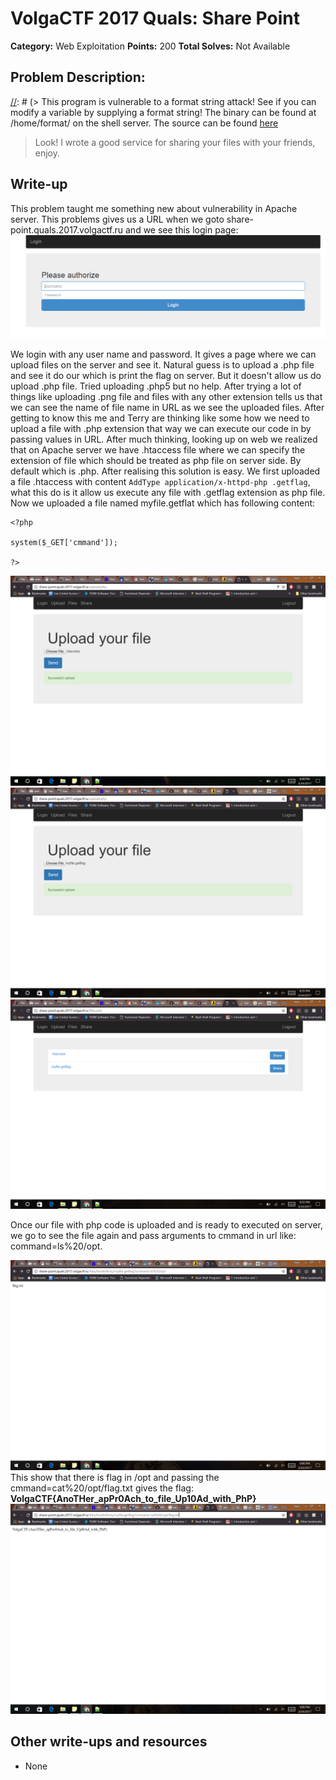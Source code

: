 # VolgaCTF 2017 Quals: Share Point

**Category:** Web Exploitation
**Points:** 200
**Total Solves:** Not Available
## Problem Description:

[//]: # (> This program is vulnerable to a format string attack! See if you can modify a variable by supplying a format string! The binary can be found at /home/format/ on the shell server. The source can be found [here](format.c\).)

> Look! I wrote a good service for sharing your files with your friends, enjoy. 



## Write-up
[//]: # (> Your write up goes here.)
This problem taught me something new about vulnerability in Apache server. This problems gives us a URL when we goto share-point.quals.2017.volgactf.ru and we see this login page: 
![Image](sharepointVolgaCTF-1.png?raw=true "Login Page")

We login with any user name and password. It gives a page where we can upload files on the server and see it. Natural guess is to upload a .php file and see it do our which is print the flag on server. But it doesn't allow us do upload .php file. Tried uploading .php5 but no help. After trying a lot of things like uploading .png file and files with any other extension tells us that we can see the name of file name in URL as we see the uploaded files. After getting to know this me and Terry are thinking like some how we need to upload a file with .php extension that way we can execute our code in by passing values in URL. After much thinking, looking up on web we realized that on Apache server we have .htaccess file where we can specify the extension of file which should be treated as php file on server side. By default which is .php. After realising this solution is easy. We first uploaded a file .htaccess with content ```AddType application/x-httpd-php .getflag```, what this do is it allow us execute any file with .getflag extension as php file. Now we uploaded a file named myfile.getflat which has following content:
```
<?php

system($_GET['cmmand']);

?>
```
![Image](sharepointVolgaCTF-2.png?raw=true "Login Page")
![Image](sharepointVolgaCTF-3.png?raw=true "Login Page")
![Image](sharepointVolgaCTF-4.png?raw=true "Login Page")

Once our file with php code is uploaded and is ready to executed on server, we go to see the file again and pass arguments to cmmand in url like: command=ls%20/opt. 

![Image](sharepointVolgaCTF-5.png?raw=true "Login Page")
This show that there is flag in /opt and passing the cmmand=cat%20/opt/flag.txt gives the flag: **VolgaCTF{AnoTHer_apPr0Ach_to_file_Up10Ad_with_PhP}**
![Image](sharepointVolgaCTF-6.png?raw=true "Login Page")
## Other write-ups and resources

* None
